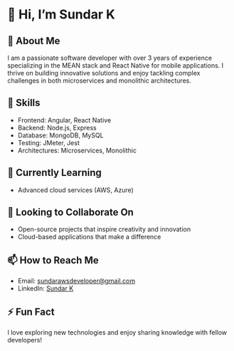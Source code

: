 # 👋 Hi, I’m Sundar K

## 💼 About Me
I am a passionate software developer with over 3 years of experience specializing in the MEAN stack and React Native for mobile applications. I thrive on building innovative solutions and enjoy tackling complex challenges in both microservices and monolithic architectures.

## 👀 Skills
- Frontend: Angular, React Native
- Backend: Node.js, Express
- Database: MongoDB, MySQL
- Testing: JMeter, Jest
- Architectures: Microservices, Monolithic

## 🌱 Currently Learning
- Advanced cloud services (AWS, Azure)


## 💞️ Looking to Collaborate On
- Open-source projects that inspire creativity and innovation
- Cloud-based applications that make a difference

## 📫 How to Reach Me
- Email: sundarawsdeveloper@gmail.com
- LinkedIn: [Sundar K](https://www.linkedin.com/in/sundarclouddev/)

## ⚡ Fun Fact
I love exploring new technologies and enjoy sharing knowledge with fellow developers!
